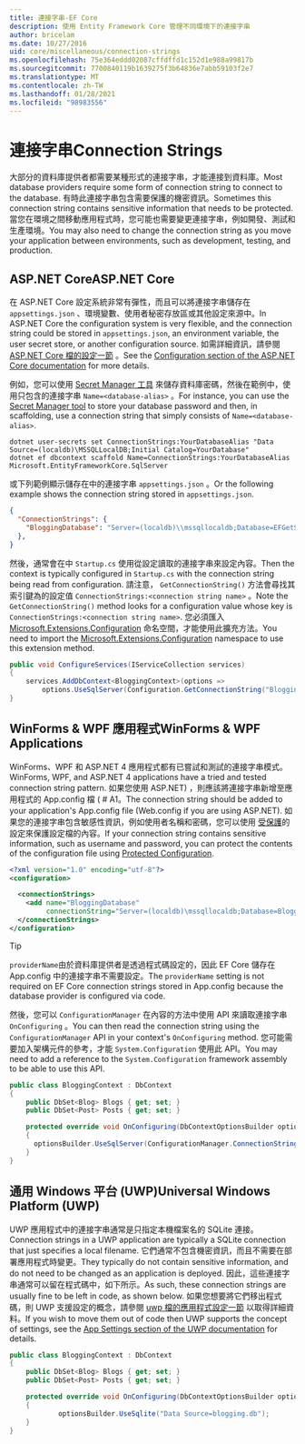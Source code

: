 ```yaml
---
title: 連接字串-EF Core
description: 使用 Entity Framework Core 管理不同環境下的連接字串
author: bricelam
ms.date: 10/27/2016
uid: core/miscellaneous/connection-strings
ms.openlocfilehash: 75e364eddd02087cffdffd1c152d1e988a99817b
ms.sourcegitcommit: 7700840119b1639275f3b64836e7abb59103f2e7
ms.translationtype: MT
ms.contentlocale: zh-TW
ms.lasthandoff: 01/28/2021
ms.locfileid: "98983556"
---
```

# <a name="connection-strings"></a><span data-ttu-id="e4d77-103">連接字串</span><span class="sxs-lookup"><span data-stu-id="e4d77-103">Connection Strings</span></span>

<span data-ttu-id="e4d77-104">大部分的資料庫提供者都需要某種形式的連接字串，才能連接到資料庫。</span><span class="sxs-lookup"><span data-stu-id="e4d77-104">Most database providers require some form of connection string to connect to the database.</span></span> <span data-ttu-id="e4d77-105">有時此連接字串包含需要保護的機密資訊。</span><span class="sxs-lookup"><span data-stu-id="e4d77-105">Sometimes this connection string contains sensitive information that needs to be protected.</span></span> <span data-ttu-id="e4d77-106">當您在環境之間移動應用程式時，您可能也需要變更連接字串，例如開發、測試和生產環境。</span><span class="sxs-lookup"><span data-stu-id="e4d77-106">You may also need to change the connection string as you move your application between environments, such as development, testing, and production.</span></span>

## <a name="aspnet-core"></a><span data-ttu-id="e4d77-107">ASP.NET Core</span><span class="sxs-lookup"><span data-stu-id="e4d77-107">ASP.NET Core</span></span>

<span data-ttu-id="e4d77-108">在 ASP.NET Core 設定系統非常有彈性，而且可以將連接字串儲存在 `appsettings.json` 、環境變數、使用者秘密存放區或其他設定來源中。</span><span class="sxs-lookup"><span data-stu-id="e4d77-108">In ASP.NET Core the configuration system is very flexible, and the connection string could be stored in `appsettings.json`, an environment variable, the user secret store, or another configuration source.</span></span> <span data-ttu-id="e4d77-109">如需詳細資訊，請參閱 [ASP.NET Core 檔的設定一節](/aspnet/core/fundamentals/configuration) 。</span><span class="sxs-lookup"><span data-stu-id="e4d77-109">See the [Configuration section of the ASP.NET Core documentation](/aspnet/core/fundamentals/configuration) for more details.</span></span>

<span data-ttu-id="e4d77-110">例如，您可以使用 [Secret Manager 工具](/aspnet/core/security/app-secrets#secret-manager) 來儲存資料庫密碼，然後在範例中，使用只包含的連接字串 `Name=<database-alias>` 。</span><span class="sxs-lookup"><span data-stu-id="e4d77-110">For instance, you can use the [Secret Manager tool](/aspnet/core/security/app-secrets#secret-manager) to store your database password and then, in scaffolding, use a connection string that simply consists of `Name=<database-alias>`.</span></span>

```dotnetcli
dotnet user-secrets set ConnectionStrings:YourDatabaseAlias "Data Source=(localdb)\MSSQLLocalDB;Initial Catalog=YourDatabase"
dotnet ef dbcontext scaffold Name=ConnectionStrings:YourDatabaseAlias Microsoft.EntityFrameworkCore.SqlServer
```

<span data-ttu-id="e4d77-111">或下列範例顯示儲存在中的連接字串 `appsettings.json` 。</span><span class="sxs-lookup"><span data-stu-id="e4d77-111">Or the following example shows the connection string stored in `appsettings.json`.</span></span>

```json
{
  "ConnectionStrings": {
    "BloggingDatabase": "Server=(localdb)\\mssqllocaldb;Database=EFGetStarted.ConsoleApp.NewDb;Trusted_Connection=True;"
  },
}
```

<span data-ttu-id="e4d77-112">然後，通常會在中 `Startup.cs` 使用從設定讀取的連接字串來設定內容。</span><span class="sxs-lookup"><span data-stu-id="e4d77-112">Then the context is typically configured in `Startup.cs` with the connection string being read from configuration.</span></span> <span data-ttu-id="e4d77-113">請注意， `GetConnectionString()` 方法會尋找其索引鍵為的設定值 `ConnectionStrings:<connection string name>` 。</span><span class="sxs-lookup"><span data-stu-id="e4d77-113">Note the `GetConnectionString()` method looks for a configuration value whose key is `ConnectionStrings:<connection string name>`.</span></span> <span data-ttu-id="e4d77-114">您必須匯入 [Microsoft.Extensions.Configuration](/dotnet/api/microsoft.extensions.configuration) 命名空間，才能使用此擴充方法。</span><span class="sxs-lookup"><span data-stu-id="e4d77-114">You need to import the [Microsoft.Extensions.Configuration](/dotnet/api/microsoft.extensions.configuration) namespace to use this extension method.</span></span>

```csharp
public void ConfigureServices(IServiceCollection services)
{
    services.AddDbContext<BloggingContext>(options =>
        options.UseSqlServer(Configuration.GetConnectionString("BloggingDatabase")));
}
```

## <a name="winforms--wpf-applications"></a><span data-ttu-id="e4d77-115">WinForms & WPF 應用程式</span><span class="sxs-lookup"><span data-stu-id="e4d77-115">WinForms & WPF Applications</span></span>

<span data-ttu-id="e4d77-116">WinForms、WPF 和 ASP.NET 4 應用程式都有已嘗試和測試的連接字串模式。</span><span class="sxs-lookup"><span data-stu-id="e4d77-116">WinForms, WPF, and ASP.NET 4 applications have a tried and tested connection string pattern.</span></span> <span data-ttu-id="e4d77-117">如果您使用 ASP.NET) ，則應該將連接字串新增至應用程式的 App.config 檔 ( # A1。</span><span class="sxs-lookup"><span data-stu-id="e4d77-117">The connection string should be added to your application's App.config file (Web.config if you are using ASP.NET).</span></span> <span data-ttu-id="e4d77-118">如果您的連接字串包含敏感性資訊，例如使用者名稱和密碼，您可以使用 [受保護](/dotnet/framework/data/adonet/connection-strings-and-configuration-files#encrypting-configuration-file-sections-using-protected-configuration)的設定來保護設定檔的內容。</span><span class="sxs-lookup"><span data-stu-id="e4d77-118">If your connection string contains sensitive information, such as username and password, you can protect the contents of the configuration file using [Protected Configuration](/dotnet/framework/data/adonet/connection-strings-and-configuration-files#encrypting-configuration-file-sections-using-protected-configuration).</span></span>

```xml
<?xml version="1.0" encoding="utf-8"?>
<configuration>

  <connectionStrings>
    <add name="BloggingDatabase"
         connectionString="Server=(localdb)\mssqllocaldb;Database=Blogging;Trusted_Connection=True;" />
  </connectionStrings>
</configuration>
```

> [!TIP]
> <span data-ttu-id="e4d77-119">`providerName`由於資料庫提供者是透過程式碼設定的，因此 EF Core 儲存在 App.config 中的連接字串不需要設定。</span><span class="sxs-lookup"><span data-stu-id="e4d77-119">The `providerName` setting is not required on EF Core connection strings stored in App.config because the database provider is configured via code.</span></span>

<span data-ttu-id="e4d77-120">然後，您可以 `ConfigurationManager` 在內容的方法中使用 API 來讀取連接字串 `OnConfiguring` 。</span><span class="sxs-lookup"><span data-stu-id="e4d77-120">You can then read the connection string using the `ConfigurationManager` API in your context's `OnConfiguring` method.</span></span> <span data-ttu-id="e4d77-121">您可能需要加入架構元件的參考，才能 `System.Configuration` 使用此 API。</span><span class="sxs-lookup"><span data-stu-id="e4d77-121">You may need to add a reference to the `System.Configuration` framework assembly to be able to use this API.</span></span>

```csharp
public class BloggingContext : DbContext
{
    public DbSet<Blog> Blogs { get; set; }
    public DbSet<Post> Posts { get; set; }

    protected override void OnConfiguring(DbContextOptionsBuilder optionsBuilder)
    {
      optionsBuilder.UseSqlServer(ConfigurationManager.ConnectionStrings["BloggingDatabase"].ConnectionString);
    }
}
```

## <a name="universal-windows-platform-uwp"></a><span data-ttu-id="e4d77-122">通用 Windows 平台 (UWP)</span><span class="sxs-lookup"><span data-stu-id="e4d77-122">Universal Windows Platform (UWP)</span></span>

<span data-ttu-id="e4d77-123">UWP 應用程式中的連接字串通常是只指定本機檔案名的 SQLite 連接。</span><span class="sxs-lookup"><span data-stu-id="e4d77-123">Connection strings in a UWP application are typically a SQLite connection that just specifies a local filename.</span></span> <span data-ttu-id="e4d77-124">它們通常不包含機密資訊，而且不需要在部署應用程式時變更。</span><span class="sxs-lookup"><span data-stu-id="e4d77-124">They typically do not contain sensitive information, and do not need to be changed as an application is deployed.</span></span> <span data-ttu-id="e4d77-125">因此，這些連接字串通常可以留在程式碼中，如下所示。</span><span class="sxs-lookup"><span data-stu-id="e4d77-125">As such, these connection strings are usually fine to be left in code, as shown below.</span></span> <span data-ttu-id="e4d77-126">如果您想要將它們移出程式碼，則 UWP 支援設定的概念，請參閱 [uwp 檔的應用程式設定一節](/windows/uwp/app-settings/store-and-retrieve-app-data) 以取得詳細資料。</span><span class="sxs-lookup"><span data-stu-id="e4d77-126">If you wish to move them out of code then UWP supports the concept of settings, see the [App Settings section of the UWP documentation](/windows/uwp/app-settings/store-and-retrieve-app-data) for details.</span></span>

```csharp
public class BloggingContext : DbContext
{
    public DbSet<Blog> Blogs { get; set; }
    public DbSet<Post> Posts { get; set; }

    protected override void OnConfiguring(DbContextOptionsBuilder optionsBuilder)
    {
            optionsBuilder.UseSqlite("Data Source=blogging.db");
    }
}
```
